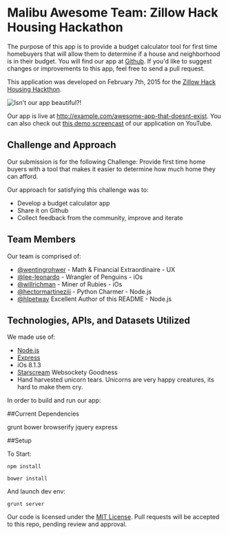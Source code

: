 
# Malibu Awesome Team: Zillow Hack Housing Hackathon

The purpose of this app is to provide a budget calculator tool for first time homebuyers that will allow them to determine if a house and neighborhood is in their budget. You will find our app at [Github](https://github.com/Malibu-Awesome). If you'd like to suggest changes or improvements to this app, feel free to send a pull request.

This application was developed on February 7th, 2015 for the [Zillow Hack Housing Hackthon](http://investors.zillow.com/releasedetail.cfm?ReleaseID=892685).

![Isn't our app beautiful?!](http://slaw.me/blog/wp-content/uploads/2011/12/kitten.jpg)

Our app is live at http://example.com/awesome-app-that-doesnt-exist. You can also check out [this demo screencast](https://www.youtube.com/watch?v=dQw4w9WgXcQ) of our application on YouTube.

## Challenge and Approach

Our submission is for the following Challenge: 
Provide first time home buyers with a tool that makes it easier to determine how much home they can afford.

Our approach for satisfying this challenge was to:

- Develop a budget calculator app
- Share it on Github
- Collect feedback from the community, improve and iterate

## Team Members

Our team is comprised of:

- [@wentingrohwer](https://github.com/wentingrohwer) - Math & Financial Extraordinaire - UX
- [@lee-leonardo](https://github.com/lee-leonardo) - Wrangler of Penguins - iOs
- [@willrichman](https://github.com/willrichman) - Miner of Rubies - iOs
- [@hectormartineziii](https://github.com/hectormartineziii) - Python Charmer - Node.js
- [@hlpetway](https://github.com/hlpetway) Excellent Author of this README - Node.js

## Technologies, APIs, and Datasets Utilized

We made use of:

- [Node.js](http://nodejs.org/)
- [Express](http://expressjs.com/)
- iOs 8.1.3
- [Starscream](https://github.com/daltoniam/starscream) Websockety Goodness
- Hand harvested unicorn tears. Unicorns are very happy creatures, its hard to make them cry.

In order to build and run our app:

##Current Dependencies

grunt
bower
browserify
jquery
express

##Setup

To Start:

```npm install```


```bower install```

And launch dev env:

```grunt server```

Our code is licensed under the [MIT License](LICENSE.md). Pull requests will be accepted to this repo, pending review and approval.
